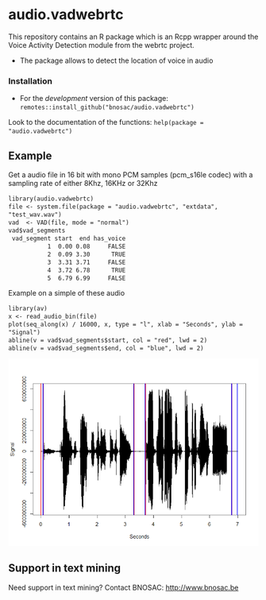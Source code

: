 # audio.vadwebrtc

This repository contains an R package which is an Rcpp wrapper around the Voice Activity Detection module from the webrtc project.

- The package allows to detect the location of voice in audio

### Installation

- For the *development* version of this package: `remotes::install_github("bnosac/audio.vadwebrtc")`

Look to the documentation of the functions: `help(package = "audio.vadwebrtc")`

## Example

Get a audio file in 16 bit with mono PCM samples (pcm_s16le codec) with a sampling rate of either 8Khz, 16KHz or 32Khz 

```{r}
library(audio.vadwebrtc)
file <- system.file(package = "audio.vadwebrtc", "extdata", "test_wav.wav")
vad  <- VAD(file, mode = "normal")
vad$vad_segments
 vad_segment start  end has_voice
           1  0.00 0.08     FALSE
           2  0.09 3.30      TRUE
           3  3.31 3.71     FALSE
           4  3.72 6.78      TRUE
           5  6.79 6.99     FALSE
```

Example on a simple of these audio

```{r}
library(av)
x <- read_audio_bin(file)
plot(seq_along(x) / 16000, x, type = "l", xlab = "Seconds", ylab = "Signal")
abline(v = vad$vad_segments$start, col = "red", lwd = 2)
abline(v = vad$vad_segments$end, col = "blue", lwd = 2)
```

![](tools/example-detection.png)


## Support in text mining

Need support in text mining?
Contact BNOSAC: http://www.bnosac.be


